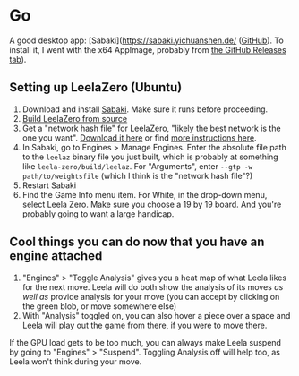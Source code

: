 # Go

A good desktop app: [Sabaki](https://sabaki.yichuanshen.de/ ([GitHub](https://github.com/SabakiHQ/Sabaki)). To install it, I went with the x64 AppImage, probably from [the GitHub Releases tab](https://github.com/SabakiHQ/Sabaki/releases)).

## Setting up LeelaZero (Ubuntu)

1. Download and install [Sabaki](https://github.com/SabakiHQ/Sabaki/). Make sure it runs before proceeding.
2. [Build LeelaZero from source](https://github.com/leela-zero/leela-zero#example-of-compiling---ubuntu--similar)
3. Get a "network hash file" for LeelaZero, "likely the best network is the one you want". [Download it here](http://zero.sjeng.org/best-network) or find [more instructions here](https://github.com/SabakiHQ/Sabaki/blob/master/docs/guides/engines.md).
4. In Sabaki, go to Engines > Manage Engines. Enter the absolute file path to the `leelaz` binary file you just built, which is probably at something like `leela-zero/build/leelaz`. For "Arguments", enter `--gtp -w path/to/weightsfile` (which I think is the "network hash file"?)
5. Restart Sabaki 
6. Find the Game Info menu item. For White, in the drop-down menu, select Leela Zero. Make sure you choose a 19 by 19 board. And you're probably going to want a large handicap.

## Cool things you can do now that you have an engine attached

1. "Engines" > "Toggle Analysis" gives you a heat map of what Leela likes for the next move. Leela will do both show the analysis of its moves _as well as_ provide analysis for your move (you can accept by clicking on the green blob, or move somewhere else)
2. With "Analysis" toggled on, you can also hover a piece over a space and Leela will play out the game from there, if you were to move there.

If the GPU load gets to be too much, you can always make Leela suspend by going to "Engines" > "Suspend". Toggling Analysis off will help too, as Leela won't think during your move.


